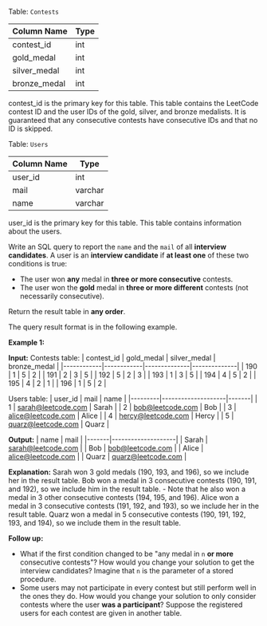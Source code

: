 ﻿
Table:  `Contests`

| Column Name  | Type |
|--------------|------|
| contest_id   | int  |
| gold_medal   | int  |
| silver_medal | int  |
| bronze_medal | int  |

contest_id is the primary key for this table.
This table contains the LeetCode contest ID and the user IDs of the gold, silver, and bronze medalists.
It is guaranteed that any consecutive contests have consecutive IDs and that no ID is skipped.

Table:  `Users`

| Column Name | Type    |
|-------------|---------|
| user_id     | int     |
| mail        | varchar |
| name        | varchar |

user_id is the primary key for this table.
This table contains information about the users.

Write an SQL query to report the  `name`  and the  `mail`  of all  **interview candidates**. A user is an  **interview candidate**  if  **at least one**  of these two conditions is true:

-   The user won  **any**  medal in  **three or more consecutive**  contests.
-   The user won the  **gold**  medal in  **three or more different**  contests (not necessarily consecutive).

Return the result table in  **any order**.

The query result format is in the following example.

**Example 1:**

**Input:** 
Contests table:
| contest_id | gold_medal | silver_medal | bronze_medal |
|------------|------------|--------------|--------------|
| 190        | 1          | 5            | 2            |
| 191        | 2          | 3            | 5            |
| 192        | 5          | 2            | 3            |
| 193        | 1          | 3            | 5            |
| 194        | 4          | 5            | 2            |
| 195        | 4          | 2            | 1            |
| 196        | 1          | 5            | 2            |

Users table:
| user_id | mail               | name  |
|---------|--------------------|-------|
| 1       | sarah@leetcode.com | Sarah |
| 2       | bob@leetcode.com   | Bob   |
| 3       | alice@leetcode.com | Alice |
| 4       | hercy@leetcode.com | Hercy |
| 5       | quarz@leetcode.com | Quarz |

**Output:** 
| name  | mail               |
|-------|--------------------|
| Sarah | sarah@leetcode.com |
| Bob   | bob@leetcode.com   |
| Alice | alice@leetcode.com |
| Quarz | quarz@leetcode.com |

**Explanation:** 
Sarah won 3 gold medals (190, 193, and 196), so we include her in the result table.
Bob won a medal in 3 consecutive contests (190, 191, and 192), so we include him in the result table.
    - Note that he also won a medal in 3 other consecutive contests (194, 195, and 196).
Alice won a medal in 3 consecutive contests (191, 192, and 193), so we include her in the result table.
Quarz won a medal in 5 consecutive contests (190, 191, 192, 193, and 194), so we include them in the result table.

**Follow up:**

-   What if the first condition changed to be "any medal in  `n` **or more**  consecutive contests"? How would you change your solution to get the interview candidates? Imagine that  `n`  is the parameter of a stored procedure.
-   Some users may not participate in every contest but still perform well in the ones they do. How would you change your solution to only consider contests where the user  **was a participant**? Suppose the registered users for each contest are given in another table.
